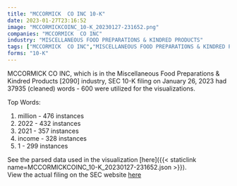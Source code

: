 ```yaml
---
title: "MCCORMICK  CO INC 10-K"
date: 2023-01-27T23:16:52
image: "MCCORMICKCOINC_10-K_20230127-231652.png"
companies: "MCCORMICK  CO INC"
industry: "MISCELLANEOUS FOOD PREPARATIONS & KINDRED PRODUCTS"
tags: ["MCCORMICK  CO INC","MISCELLANEOUS FOOD PREPARATIONS & KINDRED PRODUCTS","01-26-2023","10-K"]
forms: "10-K"
---
```

MCCORMICK  CO INC, which is in the Miscellaneous Food Preparations & Kindred Products [2090] industry, SEC 10-K filing on January 26, 2023 had 37935 (cleaned) words - 600 were utilized for the visualizations.

Top Words:
1. million - 476 instances
2. 2022 - 432 instances
3. 2021 - 357 instances
4. income - 328 instances
5. 1 - 299 instances


See the parsed data used in the visualization [here]({{< staticlink name=MCCORMICKCOINC_10-K_20230127-231652.json >}}).  
View the actual filing on the SEC website [here](https://www.sec.gov/Archives/edgar/data/63754/0000063754-23-000005.txt)